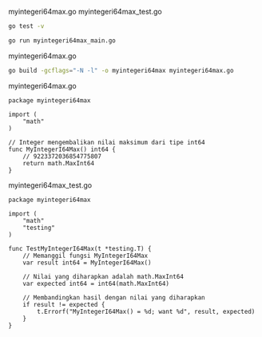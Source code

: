 myintegeri64max.go
myintegeri64max_test.go
```bash
go test -v
```
```bash
go run myintegeri64max_main.go
```

myintegeri64max.go
```bash
go build -gcflags="-N -l" -o myintegeri64max myintegeri64max.go
```

myintegeri64max.go
```golang
package myintegeri64max

import (
    "math"
)

// Integer mengembalikan nilai maksimum dari tipe int64
func MyIntegerI64Max() int64 {
    // 9223372036854775807
    return math.MaxInt64
}

```

myintegeri64max_test.go
```golang
package myintegeri64max

import (
    "math"
    "testing"
)

func TestMyIntegerI64Max(t *testing.T) {
    // Memanggil fungsi MyIntegerI64Max
    var result int64 = MyIntegerI64Max()

    // Nilai yang diharapkan adalah math.MaxInt64
    var expected int64 = int64(math.MaxInt64)

    // Membandingkan hasil dengan nilai yang diharapkan
    if result != expected {
        t.Errorf("MyIntegerI64Max() = %d; want %d", result, expected)
    }
}

```
